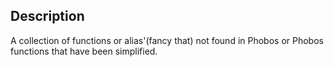 ## Description
A collection of functions or alias'(fancy that) not found in Phobos or Phobos functions that have been simplified.
